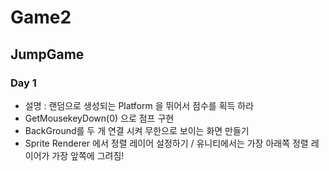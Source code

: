 # Game2

## JumpGame
### Day 1
 - 설명 : 랜덤으로 생성되는 Platform 을 뛰어서 점수를 획득 하라
 - GetMousekeyDown(0) 으로 점프 구현
 - BackGround를 두 개 연결 시켜 무한으로 보이는 화면 만들기
 - Sprite Renderer 에서 정렬 레이어 설정하기 / 유니티에서는 가장 아래쪽 정렬 레이어가 가장 앞쪽에 그려짐!
